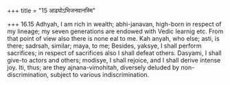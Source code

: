 +++
title = "15 आढ्योऽभिजनवानस्मि"

+++
16.15 Adhyah, I am rich in wealth; abhi-janavan, high-born in respect of
my lineage; my seven generations are endowed with Vedic learnig etc.
From that point of view also there is none eal to me. Kah anyah, who
else; asti, is there; sadrsah, similar; maya, to me; Besides, yaksye, I
shall perform sacrifices; in respect of sacrifices also I shall defeat
others. Dasyami, I shall give-to actors and others; modisye, I shall
rejoice, and I shall derive intense joy. Iti, thus; are they
ajnana-vimohitah, diversely deluded by non-discrimination, subject to
various indiscrimination.
